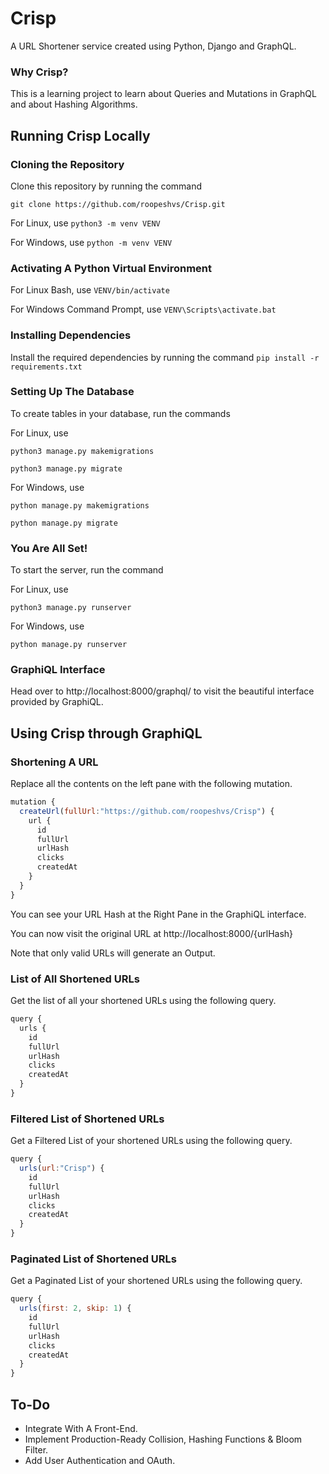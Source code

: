 # Crisp

A URL Shortener service created using Python, Django and GraphQL.

### Why Crisp?

This is a learning project to learn about Queries and Mutations in GraphQL and about Hashing Algorithms.

## Running Crisp Locally

### Cloning the Repository

Clone this repository by running the command

`git clone https://github.com/roopeshvs/Crisp.git`

For Linux, use
`python3 -m venv VENV`

For Windows, use
`python -m venv VENV`

### Activating A Python Virtual Environment

For Linux Bash, use
`VENV/bin/activate`

For Windows Command Prompt, use
`VENV\Scripts\activate.bat`

### Installing Dependencies

Install the required dependencies by running the command
`pip install -r requirements.txt`

### Setting Up The Database

To create tables in your database, run the commands

For Linux, use

`python3 manage.py makemigrations`

`python3 manage.py migrate`

For Windows, use

`python manage.py makemigrations`

`python manage.py migrate`

### You Are All Set!

To start the server, run the command

For Linux, use

`python3 manage.py runserver`

For Windows, use

`python manage.py runserver`

### GraphiQL Interface

Head over to http://localhost:8000/graphql/ to visit the beautiful interface provided by GraphiQL.

## Using Crisp through GraphiQL

### Shortening A URL

Replace all the contents on the left pane with the following mutation.

```javascript
mutation {
  createUrl(fullUrl:"https://github.com/roopeshvs/Crisp") {
    url {
      id
      fullUrl
      urlHash
      clicks
      createdAt
    }
  }
}
```

You can see your URL Hash at the Right Pane in the GraphiQL interface.

You can now visit the original URL at http://localhost:8000/{urlHash}

Note that only valid URLs will generate an Output.

### List of All Shortened URLs

Get the list of all your shortened URLs using the following query.

```javascript
query {
  urls {
    id
    fullUrl
    urlHash
    clicks
    createdAt
  }
}
```

### Filtered List of Shortened URLs

Get a Filtered List of your shortened URLs using the following query.

```javascript
query {
  urls(url:"Crisp") {
    id
    fullUrl
    urlHash
    clicks
    createdAt
  }
}
```

### Paginated List of Shortened URLs

Get a Paginated List of your shortened URLs using the following query.

```javascript
query {
  urls(first: 2, skip: 1) {
    id
    fullUrl
    urlHash
    clicks
    createdAt
  }
}
```

## To-Do

* Integrate With A Front-End.
* Implement Production-Ready Collision, Hashing Functions & Bloom Filter.
* Add User Authentication and OAuth.